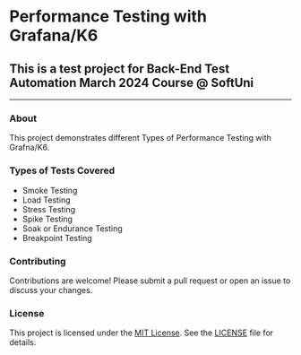 # Performance Testing with Grafana/K6
## This is a test project for Back-End Test Automation March 2024 Course @ SoftUni
---
### About
This project demonstrates different Types of Performance Testing with Grafna/K6.

### Types of Tests Covered
- Smoke Testing
- Load Testing
- Stress Testing
- Spike Testing
- Soak or Endurance Testing
- Breakpoint Testing
### Contributing
Contributions are welcome! Please submit a pull request or open an issue to discuss your changes.

### License

This project is licensed under the [MIT License](LICENSE). See the [LICENSE](LICENSE) file for details.

